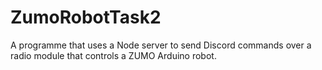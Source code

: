 # ZumoRobotTask2
A programme that uses a Node server to send Discord commands over a radio module that controls a ZUMO Arduino robot.
